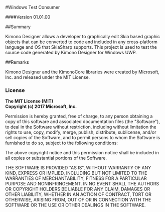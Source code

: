 #Windows Test Consumer

####Version 01.01.00

##Summary

Kimono Designer allows a developer to graphically edit Skia based graphic objects that can be converted to code and included in any cross-platform language and OS that SkiaSharp supports. This project is used to test the source code generated by Kimono Designer for Windows UWP.

##Remarks

Kimono Designer and the KimonoCore libraries were created by Microsoft, Inc. and released under the MIT License.

### License

**The MIT License (MIT)<br/>
Copyright (c) 2017 Microsoft, Inc.**

Permission is hereby granted, free of charge, to any person obtaining a 
copy of this software and associated documentation files (the "Software"), 
to deal in the Software without restriction, including without limitation 
the rights to use, copy, modify, merge, publish, distribute, sublicense, 
and/or sell copies of the Software, and to permit persons to whom the 
Software is furnished to do so, subject to the following conditions:

The above copyright notice and this permission notice shall be included 
in all copies or substantial portions of the Software.

THE SOFTWARE IS PROVIDED "AS IS", WITHOUT WARRANTY OF ANY KIND, EXPRESS 
OR IMPLIED, INCLUDING BUT NOT LIMITED TO THE WARRANTIES OF MERCHANTABILITY, 
FITNESS FOR A PARTICULAR PURPOSE AND NONINFRINGEMENT. IN NO EVENT SHALL 
THE AUTHORS OR COPYRIGHT HOLDERS BE LIABLE FOR ANY CLAIM, DAMAGES OR 
OTHER LIABILITY, WHETHER IN AN ACTION OF CONTRACT, TORT OR OTHERWISE, 
ARISING FROM, OUT OF OR IN CONNECTION WITH THE SOFTWARE OR THE USE OR 
OTHER DEALINGS IN THE SOFTWARE.
